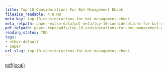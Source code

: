 ```yaml
---
title: Top 10 Considerations For Bot Management Ebook
filesize_readable: 4.8 MB
meta_key: top-10-considerations-for-bot-management-ebook
meta_relpath: paper-extra-data/pdf-meta/top-10-considerations-for-bot-management-ebook.yaml
pdf_relpath: paper-repo/pdfs/top-10-considerations-for-bot-management-ebook.pdf
reading_status: TBD
tags:
- other-default
- paper
url_slug: top-10-considerations-for-bot-management-ebook
---
```


[pdf(local)](../../paper-repo/pdfs/top-10-considerations-for-bot-management-ebook.pdf)
